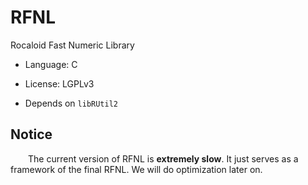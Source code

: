 RFNL
====

Rocaloid Fast Numeric Library

* Language: C

* License: LGPLv3

* Depends on `libRUtil2`

Notice
---

&emsp;&emsp;The current version of RFNL is **extremely slow**. It just serves as a framework of the final RFNL. We will do optimization later on.

